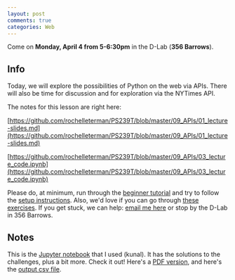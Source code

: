 ```yaml
---
layout: post
comments: true
categories: Web
---
```


Come on **Monday, April 4 from 5-6:30pm** in the D-Lab (**356 Barrows**).

## Info
Today, we will explore the possibilities of Python on the web via APIs. There will also be time for discussion and for exploration via the NYTimes API.

The notes for this lesson are right here:

[https://github.com/rochelleterman/PS239T/blob/master/09_APIs/01_lecture-slides.md](https://github.com/rochelleterman/PS239T/blob/master/09_APIs/01_lecture-slides.md)

[https://github.com/rochelleterman/PS239T/blob/master/09_APIs/03_lecture_code.ipynb](https://github.com/rochelleterman/PS239T/blob/master/09_APIs/03_lecture_code.ipynb)

Please do, at minimum, run through the [beginner tutorial](http://try-python.appspot.com) and try to follow the [setup instructions](http://python.berkeley.edu/learn/#set-up-your-computer). Also, we&#39;d love if you can go through [these exercises](https://bids.github.io/2016-01-14-berkeley/python/00-python-intro.html). If you get stuck, we can help: [email me here](mailto:marwahaha@berkeley.edu) or stop by the D-Lab in 356 Barrows.


## Notes

This is the [Jupyter notebook](../03_lecture_code_kunal_040416.ipynb) that I used (kunal). It has the solutions to the challenges, plus a bit more. Check it out! Here's a [PDF version](../03_lecture_code_kunal_040416.pdf), and here's the [output csv file](../test.csv).


